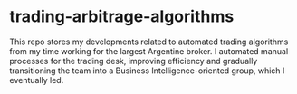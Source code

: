 # trading-arbitrage-algorithms
This repo stores my developments related to automated trading algorithms from my time working for the largest Argentine broker. I automated manual processes for the trading desk, improving efficiency and gradually transitioning the team into a Business Intelligence-oriented group, which I eventually led.
